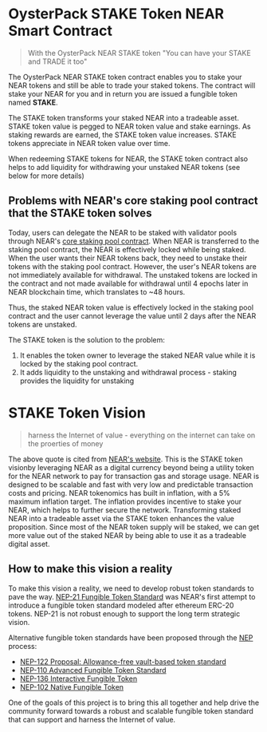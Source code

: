 # OysterPack STAKE Token NEAR Smart Contract

> With the OysterPack NEAR STAKE token "You can have your STAKE and TRADE it too"

The OysterPack NEAR STAKE token contract enables you to stake your NEAR tokens and still be able to trade your staked
tokens. The contract will stake your NEAR for you and in return you are issued a fungible token named **STAKE**. 

The STAKE token transforms your staked NEAR into a tradeable asset. STAKE token value is pegged to NEAR token value and 
stake earnings. As staking rewards are earned, the STAKE token value increases. STAKE tokens appreciate in NEAR token 
value over time.

When redeeming STAKE tokens for NEAR, the STAKE token contract also helps to add liquidity for withdrawing your unstaked 
NEAR tokens (see below for more details)

## Problems with NEAR's core staking pool contract that the STAKE token solves
Today, users can delegate the NEAR to be staked with validator pools through NEAR's [core staking pool contract](https://github.com/near/core-contracts/tree/master/staking-pool).
When NEAR is transferred to the staking pool contract, the NEAR is effectively locked while being staked. When the user
wants their NEAR tokens back, they need to unstake their tokens with the staking pool contract. However, the user's 
NEAR tokens are not immediately available for withdrawal. The unstaked tokens are locked in the contract and not made
available for withdrawal until 4 epochs later in NEAR blockchain time, which translates to ~48 hours.

Thus, the staked NEAR token value is effectively locked in the staking pool contract and the user cannot leverage the
value until 2 days after the NEAR tokens are unstaked. 

The STAKE token is the solution to the problem:
1. It enables the token owner to leverage the staked NEAR value while it is locked by the staking pool contract.
2. It adds liquidity to the unstaking and withdrawal process - staking provides the liquidity for unstaking

# STAKE Token Vision
> harness the Internet of value - everything on the internet can take on the proerties of money

The above quote is cited from [NEAR's website](https://near.org/). This is the STAKE token visionby leveraging NEAR as a 
digital currency beyond being a utility token for the NEAR network to pay for transaction gas and storage usage. 
NEAR is designed to be scalable and fast with very low and predictable transaction costs and pricing. NEAR tokenomics has 
built in inflation, with a 5% maximum inflation target. The inflation provides incentive to stake your NEAR, which helps 
to further secure the network. Transforming staked NEAR into a tradeable asset via the STAKE token enhances the value proposition. 
Since most of the NEAR token supply will be staked, we can get more value out of the staked NEAR by being able to use it as a tradeable digital asset.

## How to make this vision a reality
To make this vision a reality, we need to develop robust token standards to pave the way.
[NEP-21 Fungible Token Standard](https://github.com/near/NEPs/issues/21) was NEAR's first attempt to introduce a fungible
token standard modeled after ethereum ERC-20 tokens. NEP-21 is not robust enough to support the long term strategic vision.

Alternative fungible token standards have been proposed through the [NEP](https://github.com/near/NEPs) process:
- [NEP-122 Proposal: Allowance-free vault-based token standard](https://github.com/near/NEPs/issues/122)
- [NEP-110 Advanced Fungible Token Standard](https://github.com/near/NEPs/issues/110)
- [NEP-136 Interactive Fungible Token](https://github.com/near/NEPs/issues/136)
- [NEP-102 Native Fungible Token](https://github.com/near/NEPs/issues/102)

One of the goals of this project is to bring this all together and help drive the community forward towards a robust
and scalable fungible token standard that can support and harness the Internet of value.